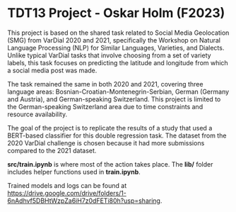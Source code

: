 # TDT13 Project - Oskar Holm (F2023)

This project is based on the shared task related to Social Media Geolocation (SMG) from VarDial 2020 and 2021, specifically the Workshop on Natural Language Processing (NLP) for Similar Languages, Varieties, and Dialects. Unlike typical VarDial tasks that involve choosing from a set of variety labels, this task focuses on predicting the latitude and longitude from which a social media post was made.

The task remained the same in both 2020 and 2021, covering three language areas: Bosnian-Croatian-Montenegrin-Serbian, German (Germany and Austria), and German-speaking Switzerland. This project is limited to the German-speaking Switzerland area due to time constraints and resource availability.

The goal of the project is to replicate the results of a study that used a BERT-based classifier for this double regression task. The dataset from the 2020 VarDial challenge is chosen because it had more submissions compared to the 2021 dataset.

**src/train.ipynb** is where most of the action takes place. The **lib/** folder includes helper functions used in **train.ipynb**.

Trained models and logs can be found at <https://drive.google.com/drive/folders/1-6nAdhvf5DBHtWzpZa6iH7z0dFETi80h?usp=sharing>. 
